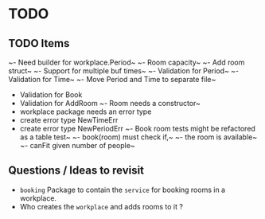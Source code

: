 # TODO

## TODO Items

~- Need builder for workplace.Period~
~- Room capacity~
~- Add room struct~
~- Support for multiple buf times~
~- Validation for Period~
~- Validation for Time~
~- Move Period and Time to separate file~
- Validation for Book 
- Validation for AddRoom
~- Room needs a constructor~
- workplace package needs an error type
- create error type NewTimeErr 
- create error type NewPeriodErr
~- Book room tests might be refactored as a table test~
~- book(room) must check if,~
  ~- the room is available~ 
  ~- canFit given number of people~


## Questions / Ideas to revisit

- `booking` Package to contain the `service` for booking rooms in a workplace.
- Who creates the `workplace` and adds rooms to it ?
